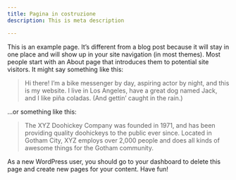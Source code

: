 ```yaml
---
title: Pagina in costruzione
description: This is meta description

---
```

<p>This is an example page. It&#8217;s different from a blog post because it will stay in one place and will show
up in your site navigation (in most themes). Most people start with an About page that introduces them to
potential site visitors. It might say something like this:</p>

<blockquote class="wp-block-quote">
<p>Hi there! I&#8217;m a bike messenger by day, aspiring actor by night, and this is my website. I live in Los
Angeles, have a great dog named Jack, and I like pi&#241;a coladas. (And gettin&#8217; caught in the rain.)
</p>
</blockquote>

<p>&#8230;or something like this:</p>

<blockquote class="wp-block-quote">
<p>The XYZ Doohickey Company was founded in 1971, and has been providing quality doohickeys to the public ever
since. Located in Gotham City, XYZ employs over 2,000 people and does all kinds of awesome things for the
Gotham community.</p>
</blockquote>

<p>As a new WordPress user, you should go to your dashboard to delete this
page and create new pages for your content. Have fun!</p>